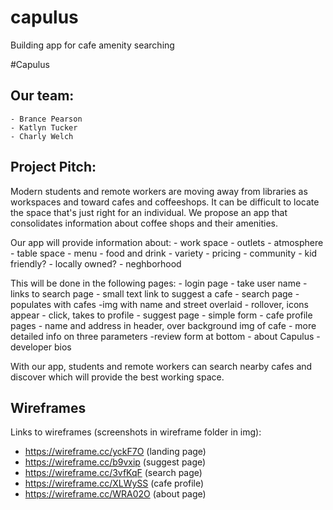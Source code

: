 # capulus
Building app for cafe amenity searching

#Capulus
## Our team: 
    - Brance Pearson
    - Katlyn Tucker
    - Charly Welch

## Project Pitch:
Modern students and remote workers are moving away from libraries as workspaces and toward cafes and coffeeshops. It can be difficult to locate the space that's just right for an individual. We propose an app that consolidates information about coffee shops and their amenities.

Our app will provide information about:
    - work space
        - outlets
        - atmosphere
        - table space
    - menu
        - food and drink
        - variety
        - pricing
    - community
        - kid friendly?
        - locally owned?
        - neghborhood

This will be done in the following pages:
    - login page
        - take user name
       - links to search page 
       - small text link to suggest a cafe
    - search page
        - populates with cafes
            -img with name and street overlaid 
        - rollover, icons appear
        - click, takes to profile
    - suggest page
        - simple form
    - cafe profile pages
        - name and address in header, over background img of cafe
        - more detailed info on three parameters
        -review form at bottom
    - about Capulus
        - developer bios

With our app, students and remote workers can search nearby cafes and discover which will provide the best working space. 

## Wireframes
Links to wireframes (screenshots in wireframe folder in img):
 - https://wireframe.cc/yckF7O (landing page)
 - https://wireframe.cc/b9vxip (suggest page)
 - https://wireframe.cc/3vfKqF (search page)
 - https://wireframe.cc/XLWySS (cafe profile)
 - https://wireframe.cc/WRA02O (about page)